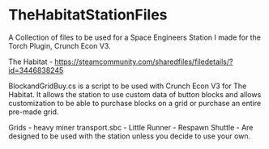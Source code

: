 # TheHabitatStationFiles
A Collection of files to be used for a Space Engineers Station I made for the Torch Plugin, Crunch Econ V3.

The Habitat - https://steamcommunity.com/sharedfiles/filedetails/?id=3446838245

BlockandGridBuy.cs is a script to be used with Crunch Econ V3 for The Habitat. It allows the station to use custom data of button blocks and allows customization to be able to purchase blocks on a grid or purchase an entire pre-made grid.

Grids - heavy miner transport.sbc - Little Runner - Respawn Shuttle - Are designed to be used with the station unless you decide to use your own.
